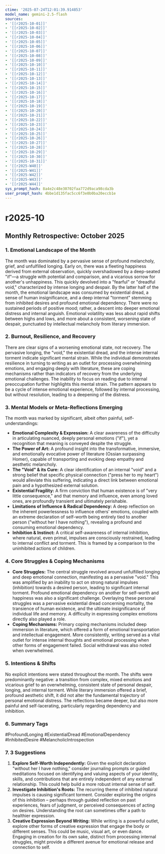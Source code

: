 ```yaml
---
ctime: '2025-07-24T12:01:39.914853'
model_name: gemini-2.5-flash
sources:
- '[[r2025-10-01]]'
- '[[r2025-10-02]]'
- '[[r2025-10-03]]'
- '[[r2025-10-04]]'
- '[[r2025-10-05]]'
- '[[r2025-10-06]]'
- '[[r2025-10-07]]'
- '[[r2025-10-08]]'
- '[[r2025-10-09]]'
- '[[r2025-10-10]]'
- '[[r2025-10-11]]'
- '[[r2025-10-12]]'
- '[[r2025-10-13]]'
- '[[r2025-10-14]]'
- '[[r2025-10-15]]'
- '[[r2025-10-16]]'
- '[[r2025-10-17]]'
- '[[r2025-10-18]]'
- '[[r2025-10-19]]'
- '[[r2025-10-20]]'
- '[[r2025-10-21]]'
- '[[r2025-10-22]]'
- '[[r2025-10-23]]'
- '[[r2025-10-24]]'
- '[[r2025-10-25]]'
- '[[r2025-10-26]]'
- '[[r2025-10-27]]'
- '[[r2025-10-28]]'
- '[[r2025-10-29]]'
- '[[r2025-10-30]]'
- '[[r2025-10-31]]'
- '[[r2025-W40]]'
- '[[r2025-W41]]'
- '[[r2025-W42]]'
- '[[r2025-W43]]'
- '[[r2025-W44]]'
sys_prompt_hash: 8a4e2c48e30702faa772d9aca98cda3b
user_prompt_hash: 4bbe1d135fac5cc6f3e0b0ba20eccb1e
---
```

# r2025-10

## Monthly Retrospective: October 2025

### 1. Emotional Landscape of the Month

The month was dominated by a pervasive sense of profound melancholy, grief, and unfulfilled longing. Early on, there was a fleeting happiness derived from external observation, quickly overshadowed by a deep-seated "if"—a struggle with potential and comparison, and a vicarious sorrow for another's unhappiness. This quickly devolved into a "fearful" or "dreadful void," characterized by intense longing and despair. By the latter half of the month, the emotional landscape was consumed by existential dread, a sense of human insignificance, and a deep internal "torment" stemming from inhibited desires and profound emotional dependency. There were no sustained periods of positive mood; rather, a descent into deeper emotional distress and internal anguish. Emotional volatility was less about rapid shifts between highs and lows, and more about a consistent, worsening state of despair, punctuated by intellectual melancholy from literary immersion.

### 2. Burnout, Resilience, and Recovery

There are clear signs of a worsening emotional state, not recovery. The pervasive longing, the "void," the existential dread, and the intense internal torment indicate significant mental strain. While the individual demonstrates resilience in turning to writing as an outlet for processing overwhelming emotions, and engaging deeply with literature, these are coping mechanisms rather than indicators of recovery from the underlying emotional challenges. The inability to focus on reading due to internal preoccupation further highlights this mental strain. The pattern appears to be a cycle of intense emotional experience, followed by internal processing, but without resolution, leading to a deepening of the distress.

### 3. Mental Models or Meta-Reflections Emerging

The month was marked by significant, albeit often painful, self-understandings:

*   **Emotional Complexity & Expression:** A clear awareness of the difficulty in articulating nuanced, deeply personal emotions ("if"), yet a recognition that meaning is conveyed despite the struggle.
*   **The Power of Art:** A profound insight into the transformative, immersive, and emotionally evocative power of literature (Ossian surpassing Homer), capable of transporting and evoking deep empathy and aesthetic melancholy.
*   **The "Void" & its Cure:** A clear identification of an internal "void" and a strong belief that specific physical connection ("press her to my heart") would alleviate this suffering, indicating a direct link between emotional pain and a hypothesized external solution.
*   **Existential Fragility:** A firm conviction that human existence is of "very little consequence," and that memory and influence, even among loved ones, are profoundly transient and ultimately perishable.
*   **Limitations of Influence & Radical Dependency:** A deep reflection on the inherent powerlessness to influence others' emotions, coupled with an extreme declaration of self-worth being entirely tied to another person ("without her I have nothing"), revealing a profound and consuming emotional dependency.
*   **Inhibition & Instinct:** A critical self-awareness of internal inhibition, where natural, even primal, impulses are consciously restrained, leading to internal conflict and torment. This is framed by a comparison to the uninhibited actions of children.

### 4. Core Struggles & Coping Mechanisms

*   **Core Struggles:** The central struggle revolved around unfulfilled longing and deep emotional connection, manifesting as a pervasive "void." This was amplified by an inability to act on strong natural impulses (inhibition) towards a desired person, leading to significant internal torment. Profound emotional dependency on another for self-worth and happiness was also a significant challenge. Overlaying these personal struggles was a pervasive existential dread concerning mortality, the transience of human existence, and the ultimate insignificance of individual life and memory. A difficulty in expressing complex emotions directly also played a role.
*   **Coping Mechanisms:** Primary coping mechanisms included deep immersion in literature, which offered a form of emotional transportation and intellectual engagement. More consistently, writing served as a vital outlet for intense internal thoughts and emotional processing when other forms of engagement failed. Social withdrawal was also noted when overwhelmed.

### 5. Intentions & Shifts

No explicit intentions were stated throughout the month. The shifts were predominantly negative: a transition from complex, mixed emotions and vicarious grief to an overwhelming, consistent state of personal despair, longing, and internal torment. While literary immersion offered a brief, profound aesthetic shift, it did not alter the fundamental trajectory of personal emotional distress. The reflections became deeper, but also more painful and self-lacerating, particularly regarding dependency and inhibition.

### 6. Summary Tags

#ProfoundLonging #ExistentialDread #EmotionalDependency #InhibitedDesire #MelancholicIntrospection

### 7. 3 Suggestions

1.  **Explore Self-Worth Independently:** Given the explicit declaration "without her I have nothing," consider journaling prompts or guided meditations focused on identifying and valuing aspects of your identity, skills, and contributions that are entirely independent of any external relationship. This could help build a more robust internal sense of self.
2.  **Investigate Inhibition's Roots:** The recurring theme of inhibited natural impulses is causing significant torment. Consider exploring the origins of this inhibition – perhaps through guided reflection on past experiences, fears of judgment, or perceived consequences of acting on desires. Understanding the root can sometimes offer a path to healthier expression.
3.  **Creative Expression Beyond Writing:** While writing is a powerful outlet, explore other forms of creative expression that engage the body or different senses. This could be music, visual art, or even dance. Engaging in creation for its own sake, distinct from processing internal struggles, might provide a different avenue for emotional release and connection to self.